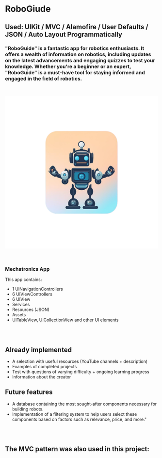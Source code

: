# RoboGiude 
## Used: UIKit / MVC / Alamofire  / User Defaults / JSON / Auto Layout Programmatically


### "RoboGuide" is a fantastic app for robotics enthusiasts. It offers a wealth of information on robotics, including updates on the latest advancements and engaging quizzes to test your knowledge. Whether you're a beginner or an expert, "RoboGuide" is a must-have tool for staying informed and engaged in the field of robotics.

<br>

![roboLogo](https://github.com/vortep7/RoboGuide-ios-app/blob/main/Лого%20роботик%20.png)

<br>

### Mechatronics App

This app contains:

* 1 UINavigationControllers
* 6 UIViewControllers
* 6 UIView
* Services
* Resources (JSON)
* Assets 
* UITableView, UICollectionView and other UI elements

<br>



<br>

## Already implemented
* A selection with useful resources (YouTube channels + description)
* Examples of completed projects
* Test with questions of varying difficulty + ongoing learning progress
* Information about the creator


## Future features

* A database containing the most sought-after components necessary for building robots.
* Implementation of a filtering system to help users select these components based on factors such as relevance, price, and more."


<br>



<br>

## The MVC pattern was also used in this project:

<br>



<br>

<br>



<br>

<br>



<br>
